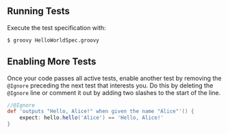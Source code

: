 ## Running Tests

Execute the test specification with:

```bash
$ groovy HelloWorldSpec.groovy
```

## Enabling More Tests

Once your code passes all active tests, enable another test by removing the
`@Ignore` preceding the next test that interests you.  Do this by deleting
the `@Ignore` line or comment it out by adding two slashes to the start of
the line.

```Groovy
//@Ignore
def 'outputs "Hello, Alice!" when given the name "Alice"'() {
    expect: hello.hello('Alice') == 'Hello, Alice!'
}
```
